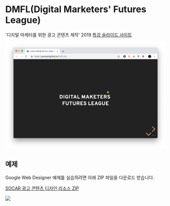 # DMFL(Digital Marketers' Futures League)
'디지털 마케터를 위한 광고 콘텐츠 제작' 2019 [특강 슬라이드 사이트](https://yamoo9.github.io/DMFL)

[![](https://raw.githubusercontent.com/yamoo9/DMFL/master/slides.png)](https://yamoo9.github.io/DMFL)

## 예제

Google Web Designer 예제를 실습하려면 아래 ZIP 파일을 다운로드 받습니다.

[SOCAR 광고 콘텐츠 디자인 리소스 ZIP](https://github.com/yamoo9/DMFL/raw/master/SOCAR__design-resource.zip)

![](https://s3.amazonaws.com/media-p.slid.es/uploads/760612/images/6382835/pasted-from-clipboard.png)
